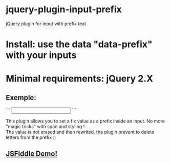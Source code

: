 # jquery-plugin-input-prefix
jQuery plugin for input with prefix text

<h1>Install: use the data "data-prefix" with your inputs</h1>
<h1>Minimal requirements: jQuery 2.X</h1>
<h2>Exemple:</h2>
```
	<input type="text" id="foo" name="bar" data-prefix="prefix" />
```


This plugin allows you to set a fix value as a prefix inside an input. No more "magic tricks" with span and styling !
<br />
The value is not erased and then rewrited, the plugin prevent to delete letters from the prefix :)

<h2><a href="https://jsfiddle.net/97vuzwba/30/">JSFiddle Demo!</a></h2>